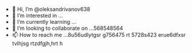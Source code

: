 - 👋 Hi, I’m @oleksandrivanov638
- 👀 I’m interested in ...
- 🌱 I’m currently learning ...
- 💞️ I’m looking to collaborate on ...568548564
- 📫 How to reach me ...8u56udlytgsr g756475 rt
5728s423 erue6dfxsr tvlhjsg rtzdfgjh,hrt  h
<!---
oleksandrivanov638/oleksandrivanov638 is a ✨ special ✨ repository because its `README.md` (this file) appears on your GitHub profile.
You can click the Preview link to take a look at your changes.
--->
